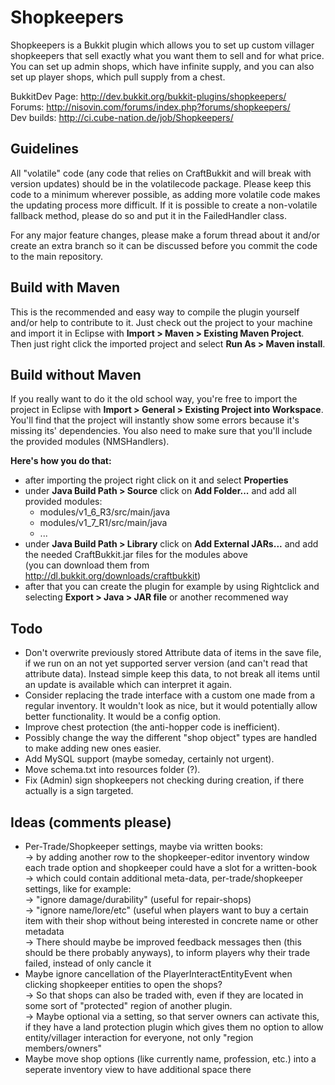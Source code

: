 Shopkeepers
===========

Shopkeepers is a Bukkit plugin which allows you to set up custom villager shopkeepers that sell exactly what you want them to sell and for what price. 
You can set up admin shops, which have infinite supply, and you can also set up player shops, which pull supply from a chest.

BukkitDev Page: http://dev.bukkit.org/bukkit-plugins/shopkeepers/  
Forums: http://nisovin.com/forums/index.php?forums/shopkeepers/  
Dev builds: http://ci.cube-nation.de/job/Shopkeepers/

Guidelines
----------

All "volatile" code (any code that relies on CraftBukkit and will break with version updates) should be in the volatilecode package.
Please keep this code to a minimum wherever possible, as adding more volatile code makes the updating process more difficult.
If it is possible to create a non-volatile fallback method, please do so and put it in the FailedHandler class.

For any major feature changes, please make a forum thread about it and/or create an extra branch so it can be discussed before you commit the code to the main repository.

Build with Maven
----------------

This is the recommended and easy way to compile the plugin yourself and/or help to contribute to it.
Just check out the project to your machine and import it in Eclipse with **Import > Maven > Existing Maven Project**.
Then just right click the imported project and select **Run As > Maven install**.

Build without Maven
-------------------

If you really want to do it the old school way, you're free to import the project in Eclipse with **Import > General > Existing Project into Workspace**. You'll find that the project will instantly show some errors because it's missing its' dependencies. You also need to make sure that you'll include the provided modules (NMSHandlers).

**Here's how you do that:**
* after importing the project right click on it and select **Properties**
* under **Java Build Path > Source** click on **Add Folder...** and add all provided modules:
  * modules/v1_6_R3/src/main/java
  * modules/v1_7_R1/src/main/java
  * ...
* under **Java Build Path > Library** click on **Add External JARs...** and add the needed CraftBukkit.jar files for the modules above<br>
  (you can download them from http://dl.bukkit.org/downloads/craftbukkit)
* after that you can create the plugin for example by using Rightclick and selecting **Export > Java > JAR file** or another recommened way


Todo
----
* Don't overwrite previously stored Attribute data of items in the save file, if we run on an not yet supported server version (and can't read that attribute data). Instead simple keep this data, to not break all items until an update is available which can interpret it again.
* Consider replacing the trade interface with a custom one made from a regular inventory. It wouldn't look as nice, but it would potentially allow better functionality. It would be a config option.
* Improve chest protection (the anti-hopper code is inefficient).
* Possibly change the way the different "shop object" types are handled to make adding new ones easier.
* Add MySQL support (maybe someday, certainly not urgent).
* Move schema.txt into resources folder (?).
* Fix (Admin) sign shopkeepers not checking during creation, if there actually is a sign targeted.

Ideas (comments please)
----
* Per-Trade/Shopkeeper settings, maybe via written books:<br>
  -> by adding another row to the shopkeeper-editor inventory window each trade option and shopkeeper could have a slot for a written-book<br>
  -> which could contain additional meta-data, per-trade/shopkeeper settings, like for example:<br>
  -> "ignore damage/durability" (useful for repair-shops)<br>
  -> "ignore name/lore/etc" (useful when players want to buy a certain item with their shop without being interested in concrete name or other metadata<br>
  -> There should maybe be improved feedback messages then (this should be there probably anyways), to inform players why their trade failed, instead of only cancle it<br>
* Maybe ignore cancellation of the PlayerInteractEntityEvent when clicking shopkeeper entities to open the shops?<br>
  -> So that shops can also be traded with, even if they are located in some sort of "protected" region of another plugin.<br>
  -> Maybe optional via a setting, so that server owners can activate this, if they have a land protection plugin which gives them no option to allow entity/villager interaction for everyone, not only "region members/owners"<br>
* Maybe move shop options (like currently name, profession, etc.) into a seperate inventory view to have additional space there<br>

